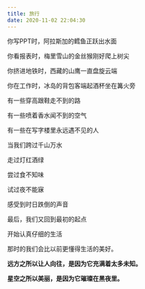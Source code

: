 ```yaml
---
title: 旅行
date: 2020-11-02 22:04:30
---
```


你写PPT时，阿拉斯加的鳕鱼正跃出水面

你看报表时，梅里雪山的金丝猴刚好爬上树尖

你挤进地铁时，西藏的山鹰一直盘旋云端

你在工作时，冰岛的背包客端起酒杯坐在篝火旁

有一些穿高跟鞋走不到的路

有一些喷着香水闻不到的空气

有一些在写字楼里永远遇不见的人

当我们跨过千山万水

走过灯红酒绿

尝过食不知味

试过夜不能寐

感受到时日跌倒的声音

最后，我们又回到最初的起点

开始认真仔细的生活

那时的我们会比以前更懂得生活的美好。

**远方之所以让人向往，是因为它充满着太多未知。**

**星空之所以美丽，是因为它璀璨在黑夜里。**